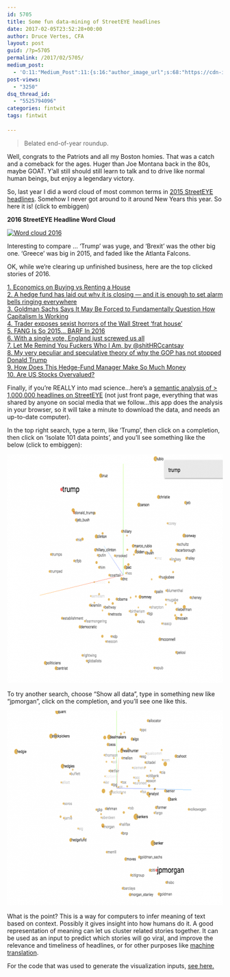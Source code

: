 ```yaml
---
id: 5705
title: Some fun data-mining of StreetEYE headlines
date: 2017-02-05T23:52:28+00:00
author: Druce Vertes, CFA
layout: post
guid: /?p=5705
permalink: /2017/02/5705/
medium_post:
  - 'O:11:"Medium_Post":11:{s:16:"author_image_url";s:68:"https://cdn-images-1.medium.com/fit/c/200/200/0*tLekueVp7unnAXxY.jpg";s:10:"author_url";s:25:"https://medium.com/@druce";s:11:"byline_name";N;s:12:"byline_email";N;s:10:"cross_link";s:2:"no";s:2:"id";s:12:"aaef1753eece";s:21:"follower_notification";s:3:"yes";s:7:"license";s:19:"all-rights-reserved";s:14:"publication_id";s:2:"-1";s:6:"status";s:6:"public";s:3:"url";s:82:"https://medium.com/@druce/some-fun-data-mining-of-streeteye-headlines-aaef1753eece";}'
post-views:
  - "3250"
dsq_thread_id:
  - "5525794096"
categories: fintwit
tags: fintwit

---
```

> Belated end-of-year roundup.

<!--more-->

Well, congrats to the Patriots and all my Boston homies. That was a catch and a comeback for the ages. Huger than Joe Montana back in the 80s, maybe GOAT. Y’all still should still learn to talk and to drive like normal human beings, but enjoy a legendary victory.

So, last year I did a word cloud of most common terms in [2015 StreetEYE headlines](/2015/12/the-most-popular-keywords-and-sites-of-2015/). Somehow I never got around to it around New Years this year. So here it is! (click to embiggen)

**2016 StreetEYE Headline Word Cloud**

[<img src="/assets/wp-content/uploads/2017/02/wordcloud2016-300x187.png" alt="Word cloud 2016" width="300" height="187" class="aligncenter size-medium wp-image-5706" srcset="/assets/wp-content/uploads/2017/02/wordcloud2016-300x187.png 300w, /assets/wp-content/uploads/2017/02/wordcloud2016-768x479.png 768w, /assets/wp-content/uploads/2017/02/wordcloud2016-1024x639.png 1024w" sizes="(max-width: 300px) 100vw, 300px" />](http://www.streeteye.com/static/img/wordcloud2016.svg)

Interesting to compare … ‘Trump’ was yuge, and ‘Brexit’ was the other big one. ‘Greece’ was big in 2015, and faded like <cough> the Atlanta Falcons.

OK, while we’re clearing up unfinished business, here are the top clicked stories of 2016.

[1. Economics on Buying vs Renting a House](http://marginalrevolution.com/marginalrevolution/2016/02/67635.html)  
[2. A hedge fund has laid out why it is closing — and it is enough to set alarm bells ringing everywhere](http://www.businessinsider.com/orange-capital-closing-letter-to-investors-2016-2)  
[3. Goldman Sachs Says It May Be Forced to Fundamentally Question How Capitalism Is Working](http://www.bloomberg.com/news/articles/2016-02-03/goldman-sachs-says-it-may-be-forced-to-fundamentally-question-how-capitalism-is-working)  
[4. Trader exposes sexist horrors of the Wall Street ‘frat house’](http://nypost.com/2016/01/31/trader-exposes-the-disgusting-sexism-plaguing-wall-street)  
[5. FANG Is So 2015… BARF In 2016](http://www.valuewalk.com/2016/02/fang-is-so-2015-barf-in-2016-extract-capital)  
[6. With a single vote, England just screwed us all](http://fusion.net/story/318538/england-brexit-screwed-us-all)  
[7. Let Me Remind You Fuckers Who I Am, by @shitHRCcantsay](https://medium.com/@shitHRCcantsay/let-me-remind-you-fuckers-who-i-am-e6e8b297fe47)  
[8. My very peculiar and speculative theory of why the GOP has not stopped Donald Trump](https://www.washingtonpost.com/posteverything/wp/2016/02/23/my-very-peculiar-and-speculative-theory-of-why-the-gop-has-not-stopped-donald-trump)  
[9. How Does This Hedge-Fund Manager Make So Much Money](http://www.bloomberg.com/news/articles/2016-07-26/the-curious-case-of-joseph-meyer-a-little-giant-of-hedge-funds)  
[10. Are US Stocks Overvalued?](http://blogs.piie.com/realtime/?p=5367)

Finally, if you’re REALLY into mad science…here’s a [semantic analysis of > 1,000,000 headlines on StreetEYE](http://projector.tensorflow.org/?config=http://media.streeteye.com/static/D3/streeteye_embed_config.js) (not just front page, everything that was shared by anyone on social media that we follow…this app does the analysis in your browser, so it will take a minute to download the data, and needs an up-to-date computer). 

In the top right search, type a term, like ‘Trump’, then click on a completion, then click on ‘Isolate 101 data points’, and you’ll see something like the below (click to embiggen):

[<img src="/assets/wp-content/uploads/2017/02/Screen-Shot-2017-02-05-at-Feb-5-2017-11.22.00-PM-1-e1486355248981.png" alt="" width="640" height="534" class="aligncenter size-full wp-image-5712" />](/assets/wp-content/uploads/2017/02/Screen-Shot-2017-02-05-at-Feb-5-2017-11.22.00-PM.png)

To try another search, choose “Show all data”, type in something new like “jpmorgan”, click on the completion, and you’ll see one like this.

[<img src="/assets/wp-content/uploads/2017/02/Screen-Shot-2017-02-05-at-Feb-5-2017-11.22.42-PM-e1486355478654.png" alt="" width="640" height="454" class="aligncenter size-full wp-image-5714" />](/assets/wp-content/uploads/2017/02/Screen-Shot-2017-02-05-at-Feb-5-2017-11.22.42-PM-1.png)

What is the point? This is a way for computers to infer meaning of text based on context. Possibly it gives insight into how humans do it. A good representation of meaning can let us cluster related stories together. It can be used as an input to predict which stories will go viral, and improve the relevance and timeliness of headlines, or for other purposes like [machine translation](https://www.nytimes.com/2016/12/14/magazine/the-great-ai-awakening.html?_r=0).

For the code that was used to generate the visualization inputs, [see here.](https://github.com/druce/streeteye_word2vec/blob/master/word2vec.ipynb)
